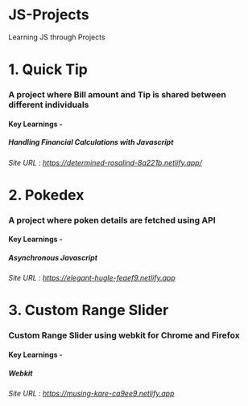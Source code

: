 # JS-Projects
Learning JS through Projects

# 1. Quick Tip
### A project where Bill amount and Tip is shared between different individuals
#### Key Learnings -
##### Handling Financial Calculations with Javascript
###### Site URL : https://determined-rosalind-8a221b.netlify.app/

# 2. Pokedex
### A project where poken details are fetched using API
#### Key Learnings -
##### Asynchronous Javascript
###### Site URL : https://elegant-hugle-feaef9.netlify.app

# 3. Custom Range Slider
### Custom Range Slider using webkit for Chrome and Firefox
#### Key Learnings - 
##### Webkit
###### Site URL : https://musing-kare-ca9ee9.netlify.app
